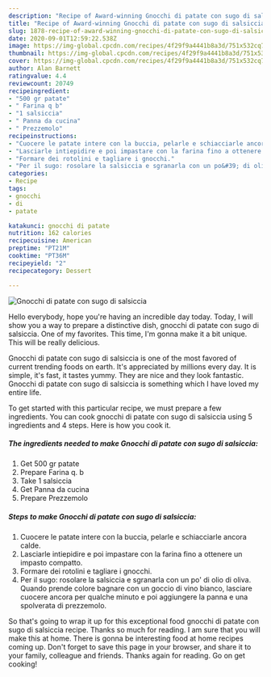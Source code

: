 ```yaml
---
description: "Recipe of Award-winning Gnocchi di patate con sugo di salsiccia"
title: "Recipe of Award-winning Gnocchi di patate con sugo di salsiccia"
slug: 1878-recipe-of-award-winning-gnocchi-di-patate-con-sugo-di-salsiccia
date: 2020-09-01T12:59:22.538Z
image: https://img-global.cpcdn.com/recipes/4f29f9a4441b8a3d/751x532cq70/gnocchi-di-patate-con-sugo-di-salsiccia-recipe-main-photo.jpg
thumbnail: https://img-global.cpcdn.com/recipes/4f29f9a4441b8a3d/751x532cq70/gnocchi-di-patate-con-sugo-di-salsiccia-recipe-main-photo.jpg
cover: https://img-global.cpcdn.com/recipes/4f29f9a4441b8a3d/751x532cq70/gnocchi-di-patate-con-sugo-di-salsiccia-recipe-main-photo.jpg
author: Alan Barnett
ratingvalue: 4.4
reviewcount: 20749
recipeingredient:
- "500 gr patate"
- " Farina q b"
- "1 salsiccia"
- " Panna da cucina"
- " Prezzemolo"
recipeinstructions:
- "Cuocere le patate intere con la buccia, pelarle e schiacciarle ancora calde."
- "Lasciarle intiepidire e poi impastare con la farina fino a ottenere un impasto compatto."
- "Formare dei rotolini e tagliare i gnocchi."
- "Per il sugo: rosolare la salsiccia e sgranarla con un po&#39; di olio di oliva. Quando prende colore bagnare con un goccio di vino bianco, lasciare cuocere ancora per qualche minuto e poi aggiungere la panna e una spolverata di prezzemolo."
categories:
- Recipe
tags:
- gnocchi
- di
- patate

katakunci: gnocchi di patate 
nutrition: 162 calories
recipecuisine: American
preptime: "PT21M"
cooktime: "PT36M"
recipeyield: "2"
recipecategory: Dessert

---
```



![Gnocchi di patate con sugo di salsiccia](https://img-global.cpcdn.com/recipes/4f29f9a4441b8a3d/751x532cq70/gnocchi-di-patate-con-sugo-di-salsiccia-recipe-main-photo.jpg)

Hello everybody, hope you're having an incredible day today. Today, I will show you a way to prepare a distinctive dish, gnocchi di patate con sugo di salsiccia. One of my favorites. This time, I'm gonna make it a bit unique. This will be really delicious.



Gnocchi di patate con sugo di salsiccia is one of the most favored of current trending foods on earth. It's appreciated by millions every day. It is simple, it's fast, it tastes yummy. They are nice and they look fantastic. Gnocchi di patate con sugo di salsiccia is something which I have loved my entire life.


To get started with this particular recipe, we must prepare a few ingredients. You can cook gnocchi di patate con sugo di salsiccia using 5 ingredients and 4 steps. Here is how you cook it.

<!--inarticleads1-->

##### The ingredients needed to make Gnocchi di patate con sugo di salsiccia:

1. Get 500 gr patate
1. Prepare  Farina q. b
1. Take 1 salsiccia
1. Get  Panna da cucina
1. Prepare  Prezzemolo




<!--inarticleads2-->

##### Steps to make Gnocchi di patate con sugo di salsiccia:

1. Cuocere le patate intere con la buccia, pelarle e schiacciarle ancora calde.
1. Lasciarle intiepidire e poi impastare con la farina fino a ottenere un impasto compatto.
1. Formare dei rotolini e tagliare i gnocchi.
1. Per il sugo: rosolare la salsiccia e sgranarla con un po&#39; di olio di oliva. Quando prende colore bagnare con un goccio di vino bianco, lasciare cuocere ancora per qualche minuto e poi aggiungere la panna e una spolverata di prezzemolo.




So that's going to wrap it up for this exceptional food gnocchi di patate con sugo di salsiccia recipe. Thanks so much for reading. I am sure that you will make this at home. There is gonna be interesting food at home recipes coming up. Don't forget to save this page in your browser, and share it to your family, colleague and friends. Thanks again for reading. Go on get cooking!
